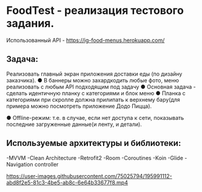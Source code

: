 # FoodTest - реализация тестового задания.

Использованный API - https://ig-food-menus.herokuapp.com/

Задача: 
-------
Реализовать главный экран приложения доставки еды (по дизайну заказчика).
● В баннеры можно захардкодить любые фото, меню реализовать с любым API подходящим под задачу
● Основная задача - сделать идентичную планку с категориями и блок
меню
● Планка с категориями при скролле должна прилипать к верхнему
бару(для примера можно посмотреть приложение Додо Пицца).

● Offline-режим: т.е. в случае, если нет доступа к сети, показывать
последние загруженные данные(и ленту, и детали).

Используемые архитектуры и библиотеки:
-------------------------
-MVVM 
-Clean Architecture
-Retrofit2
-Room
-Coroutines
-Koin
-Glide
-Navigation controller

https://user-images.githubusercontent.com/75025794/195991112-abd8f2e5-81c3-4be5-ab8c-6e64b33677f8.mp4


